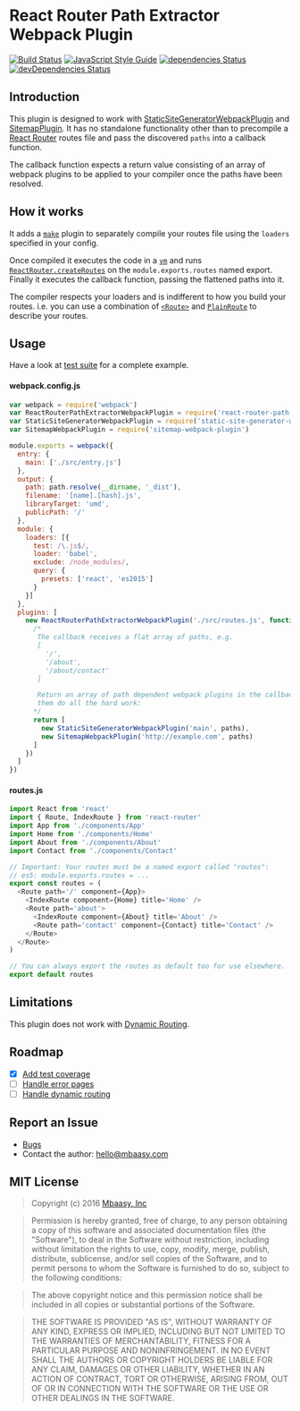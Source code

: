 # React Router Path Extractor Webpack Plugin

[![Build Status](https://travis-ci.org/mbaasy/react-router-path-extractor-webpack-plugin.svg?branch=master)](https://travis-ci.org/mbaasy/react-router-path-extractor-webpack-plugin) [![JavaScript Style Guide](https://img.shields.io/badge/code%20style-standard-brightgreen.svg)](http://standardjs.com/) [![dependencies Status](https://david-dm.org/mbaasy/react-router-path-extractor-webpack-plugin/status.svg)](https://david-dm.org/mbaasy/react-router-path-extractor-webpack-plugin) [![devDependencies Status](https://david-dm.org/mbaasy/react-router-path-extractor-webpack-plugin/dev-status.svg)](https://david-dm.org/mbaasy/react-router-path-extractor-webpack-plugin?type=dev)

## Introduction

This plugin is designed to work with [StaticSiteGeneratorWebpackPlugin](https://github.com/markdalgleish/static-site-generator-webpack-plugin) and [SitemapPlugin](https://github.com/markdalgleish/static-site-generator-webpack-plugin). It has no standalone functionality other than to precompile a [React Router](https://github.com/reactjs/react-router) routes file and pass the discovered `paths` into a callback function.

The callback function expects a return value consisting of an array of webpack plugins to be applied to your compiler once the paths have been resolved.

## How it works

It adds a [`make`](http://webpack.github.io/docs/plugins.html#make-parallel) plugin to separately compile your routes file using the `loaders` specified in your config.

Once compiled it executes the code in a [`vm`](https://nodejs.org/api/vm.html) and runs [`ReactRouter.createRoutes`](https://github.com/reactjs/react-router/blob/master/docs/API.md#createroutesroutes) on the `module.exports.routes` named export. Finally it executes the callback function, passing the flattened paths into it.

The compiler respects your loaders and is indifferent to how you build your routes. i.e. you can use a combination of [`<Route>`](https://github.com/reactjs/react-router/blob/master/docs/API.md#route) and [`PlainRoute`](https://github.com/reactjs/react-router/blob/master/docs/API.md#plainroute) to describe your routes.

## Usage

Have a look at [test suite](test) for a complete example.

#### webpack.config.js
```javascript
var webpack = require('webpack')
var ReactRouterPathExtractorWebpackPlugin = require('react-router-path-extractor-webpack-plugin')
var StaticSiteGeneratorWebpackPlugin = require('static-site-generator-webpack-plugin')
var SitemapWebpackPlugin = require('sitemap-webpack-plugin')

module.exports = webpack({
  entry: {
    main: ['./src/entry.js']
  },
  output: {
    path: path.resolve(__dirname, '_dist'),
    filename: '[name].[hash].js',
    libraryTarget: 'umd',
    publicPath: '/'
  },
  module: {
    loaders: [{
      test: /\.js$/,
      loader: 'babel',
      exclude: /node_modules/,
      query: {
        presets: ['react', 'es2015']
      }
    }]
  },
  plugins: [
    new ReactRouterPathExtractorWebpackPlugin('./src/routes.js', function (paths) {
      /*
       The callback receives a flat array of paths, e.g.
       [
         '/',
         '/about',
         '/about/contact'
       ]

       Return an array of path dependent webpack plugins in the callback and let
       them do all the hard work:
      */
      return [
        new StaticSiteGeneratorWebpackPlugin('main', paths),
        new SitemapWebpackPlugin('http://example.com', paths)
      ]
    })
  ]
})
```

#### routes.js
```javascript
import React from 'react'
import { Route, IndexRoute } from 'react-router'
import App from './components/App'
import Home from './components/Home'
import About from './components/About'
import Contact from './components/Contact'

// Important: Your routes must be a named export called "routes":
// es5: module.exports.routes = ...
export const routes = (
  <Route path='/' component={App}>
    <IndexRoute component={Home} title='Home' />
    <Route path='about'>
      <IndexRoute component={About} title='About' />
      <Route path='contact' component={Contact} title='Contact' />
    </Route>
  </Route>
)

// You can always export the routes as default too for use elsewhere.
export default routes
```

## Limitations

This plugin does not work with [Dynamic Routing](https://github.com/reactjs/react-router/blob/1.0.x/docs/guides/advanced/DynamicRouting.md).

## Roadmap

- [x] [Add test coverage](https://github.com/mbaasy/react-router-path-extractor-webpack-plugin/issues/1)
- [ ] [Handle error pages](https://github.com/mbaasy/react-router-path-extractor-webpack-plugin/issues/2)
- [ ] [Handle dynamic routing](https://github.com/mbaasy/react-router-path-extractor-webpack-plugin/issues/3)

## Report an Issue

* [Bugs](https://github.com/mbaasy/react-router-path-extractor-webpack-plugin/issues)
* Contact the author: <hello@mbaasy.com>

## MIT License

> Copyright (c) 2016 [Mbaasy, Inc](https://mbaasy.com/)

> Permission is hereby granted, free of charge, to any person obtaining a copy
of this software and associated documentation files (the "Software"), to deal
in the Software without restriction, including without limitation the rights
to use, copy, modify, merge, publish, distribute, sublicense, and/or sell
copies of the Software, and to permit persons to whom the Software is
furnished to do so, subject to the following conditions:

> The above copyright notice and this permission notice shall be included in all
copies or substantial portions of the Software.

> THE SOFTWARE IS PROVIDED "AS IS", WITHOUT WARRANTY OF ANY KIND, EXPRESS OR
IMPLIED, INCLUDING BUT NOT LIMITED TO THE WARRANTIES OF MERCHANTABILITY,
FITNESS FOR A PARTICULAR PURPOSE AND NONINFRINGEMENT. IN NO EVENT SHALL THE
AUTHORS OR COPYRIGHT HOLDERS BE LIABLE FOR ANY CLAIM, DAMAGES OR OTHER
LIABILITY, WHETHER IN AN ACTION OF CONTRACT, TORT OR OTHERWISE, ARISING FROM,
OUT OF OR IN CONNECTION WITH THE SOFTWARE OR THE USE OR OTHER DEALINGS IN THE
SOFTWARE.
